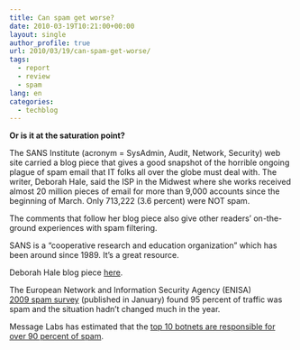 ```yaml
---
title: Can spam get worse?
date: 2010-03-19T10:21:00+00:00
layout: single
author_profile: true
url: 2010/03/19/can-spam-get-worse/
tags:
  - report
  - review
  - spam
lang: en
categories: 
  - techblog
---
```

**<span>Or is it at the saturation point?</span>**

The SANS Institute (acronym = SysAdmin, Audit, Network, Security) web site carried a blog piece that gives a good snapshot of the horrible ongoing plague of spam email that IT folks all over the globe must deal with. The writer, Deborah Hale, said the ISP in the Midwest where she works received almost 20 million pieces of email for more than 9,000 accounts since the beginning of March. Only 713,222 (3.6 percent) were NOT spam.

The comments that follow her blog piece also give other readers’ on-the-ground experiences with spam filtering.

SANS is a “cooperative research and education organization” which has been around since 1989. It’s a great resource.

Deborah Hale blog piece [here](http://isc.sans.org/diary.html?storyid=8446).

The European Network and Information Security Agency (ENISA)  
[2009 spam survey](http://www.enisa.europa.eu/media/press-releases/spam-survey-2009-the-fight-against-spam) (published in January) found 95 percent of traffic was spam and the situation hadn’t changed much in the year.

Message Labs has estimated that the [top 10 botnets are responsible for over 90 percent of spam](http://www.net-security.org/secworld.php?id=8599).